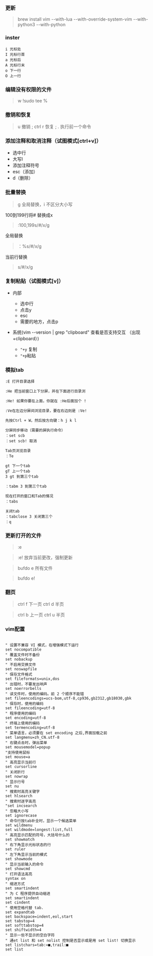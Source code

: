 ### 更新

> brew install vim --with-lua --with-override-system-vim --with-python3 --with-python

### inster
```
i 光标处
I 光标行首
a 光标后
A 光标行末
o 下一行
O 上一行
```
### 编辑没有权限的文件
> w !sudo tee %

### 撤销和恢复
> u 撤销 ; ctrl r 恢复 ; . 执行前一个命令

### 添加注释和取消注释（试图模式[ctrl+v]）

- 选中行
- 大写I
- 添加注释符号
- esc（添加）
- d（删除）

### 批量替换
> g 全局替换，i 不区分大小写

100到199行将# 替换成x
> :100,199s/#/x/g

全局替换

> ：%s/#/x/g

当前行替换
> s/#/x/g

### 复制粘贴（试图模式[v]）

- 内部
    - 选中行
    - 点击y
    - esc
    - 需要的地方，点击p

- 系统(vim --version | grep "clipboard" 查看是否支持交互 （出现+clipboard）)

    - `"+y` 复制
    - `"+p`粘贴

### 模拟tab
```
:E 打开目录选择

:He 把当前窗口上下分屏，并在下面进行目录浏

:He! 如果你要在上面，你就在 :He后面加个 !

:Ve在左边分屏间浏览目录，要在右边则是 :Ve!

先按Ctrl + W，然后按方向键：h j k l

分屏同步移动（需要的屏执行命令）
：set scb
：set scb! 取消

Tab页浏览目录
：Te

gt 下一个tab
gT 上一个tab
3 gt 到第三个tab

：tabm 3 到第三个tab

现在打开的窗口和Tab的情况
：tabs

关闭tab
：tabclose 3 关闭第三个
：q

```
### 更新打开的文件

> :e

> :e! 放弃当前更改，强制更新

> bufdo e 所有文件

> bufdo e!

### 翻页
> ctrl f 下一页 ctrl d 半页

> ctrl b 上一页 ctrl u 半页


### vim配置
```

" 设置不兼容 VI 模式，在增强模式下运行
set nocompatible
" 覆盖文件时不备份
set nobackup
" 不启用交换文件
set noswapfile
" 保存文件格式
set fileformats=unix,dos
" 出错时，不要发出响声
set noerrorbells
" 读文件时，使用的编码。前 2 个顺序不能错
set fileencodings=ucs-bom,utf-8,cp936,gb2312,gb18030,gbk
" 保存时，使用的编码
set fileencoding=utf-8
" 程序使用的编码
set encoding=utf-8
" 终端上使用的编码
set termencoding=utf-8
" 菜单语言，必须要在 set encoding 之后,界面加载之前
set langmenu=zh_CN.utf-8
" 右键点击时，弹出菜单
set mousemodel=popup
"支持使用鼠标
set mouse=a
" 高亮显示当前行
set cursorline
" 关闭折行
set nowrap
" 显示行号
set nu
" 搜索时高亮关键字
set hlsearch
" 搜索时逐字高亮
"set incsearch
" 忽略大小写
set ignorecase
" 命令行按tab补全时，显示一个候选菜单
set wildmenu
set wildmode=longest:list,full
" 高亮显示匹配的符号，大括号什么的
set showmatch
" 右下角显示光标状态的行
set ruler
" 左下角显示当前的模式
set showmode
" 显示当前输入的命令
set showcmd
" 打开语法高亮
syntax on
" 缩进方式
set smartindent
" 为 C 程序提供自动缩进
set smartindent
set cindent
" 使用空格代替 tab.
set expandtab
set backspace=indent,eol,start
set tabstop=4
set softtabstop=4
set shiftwidth=4
" 显示一些不显示的空白字符 
" 通et list 和 set nolist 控制是否显示或是用 set list! 切换显示
set listchars=tab:»■,trail:■
set list
```


